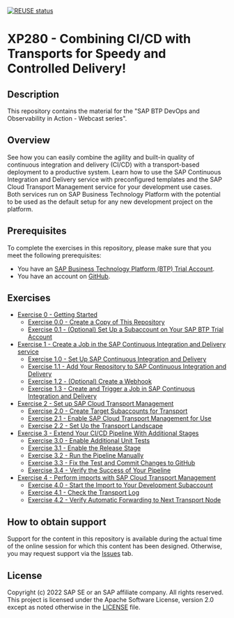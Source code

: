 [![REUSE status](https://api.reuse.software/badge/github.com/SAP-samples/teched2022-XP280)](https://api.reuse.software/info/github.com/SAP-samples/teched2022-XP280)

# XP280 - Combining CI/CD with Transports for Speedy and Controlled Delivery!

## Description

This repository contains the material for the "SAP BTP DevOps and Observability in Action - Webcast series".

## Overview

See how you can easily combine the agility and built-in quality of continuous integration and
delivery (CI/CD) with a transport-based deployment to a productive system. Learn how to use the SAP
Continuous Integration and Delivery service with preconfigured templates and the SAP Cloud Transport
Management service for your development use cases. Both services run on SAP Business Technology
Platform with the potential to be used as the default setup for any new development project on the
platform.

## Prerequisites

To complete the exercises in this repository, please make sure that you meet the following prerequisites:

* You have an [SAP Business Technology Platform (BTP) Trial Account](https://developers.sap.com/tutorials/hcp-create-trial-account.html).
* You have an account on [GitHub](https://github.com/signup).

## Exercises

- [Exercise 0 - Getting Started](exercises/ex0#exercise-0---getting-started)
    - [Exercise 0.0 - Create a Copy of This Repository](exercises/ex0#exercise-00---create-a-copy-of-this-repository)
    - [Exercise 0.1 - (Optional) Set Up a Subaccount on Your SAP BTP Trial Account](exercises/ex0#exercise-01---optional-set-up-a-subaccount-on-your-sap-btp-trial-account)
- [Exercise 1 - Create a Job in the SAP Continuous Integration and Delivery service](exercises/ex1#exercise-1---create-a-job-in-the-sap-continuous-integration-and-delivery-service)
    - [Exercise 1.0 - Set Up SAP Continuous Integration and Delivery](exercises/ex1#exercise-10---set-up-sap-continuous-integration-and-delivery)
    - [Exercise 1.1 - Add Your Repository to SAP Continuous Integration and Delivery](exercises/ex1#exercise-11-add-your-repository-to-sap-continuous-integration-and-delivery)
    - [Exercise 1.2 - (Optional) Create a Webhook](exercises/ex1#exercise-12-optional-create-a-webhook)
    - [Exercise 1.3 - Create and Trigger a Job in SAP Continuous Integration and Delivery](exercises/ex1#exercise-13-create-and-trigger-a-job-in-sap-continuous-integration-and-delivery)
- [Exercise 2 - Set up SAP Cloud Transport Management](exercises/ex2#exercise-2---set-up-sap-cloud-transport-management)
    - [Exercise 2.0 - Create Target Subaccounts for Transport](exercises/ex2#exercise-20---create-target-subaccounts-for-transport)
    - [Exercise 2.1 - Enable SAP Cloud Transport Management for Use](exercises/ex2#exercise-21---enable-sap-cloud-transport-management-for-use)
    - [Exercise 2.2 - Set Up the Transport Landscape](exercises/ex2#exercise-22---set-up-the-transport-landscape)
- [Exercise 3 - Extend Your CI/CD Pipeline With Additional Stages](exercises/ex3#exercise-3---extend-your-cicd-pipeline-with-additional-stages)
    - [Exercise 3.0 - Enable Additional Unit Tests](exercises/ex3#exercise-30---enable-additional-unit-tests)
    - [Exercise 3.1 - Enable the Release Stage](exercises/ex3#exercise-31---enable-the-release-stage)
    - [Exercise 3.2 - Run the Pipeline Manually](exercises/ex3#exercise-32---run-the-pipeline-manually)
    - [Exercise 3.3 - Fix the Test and Commit Changes to GitHub](exercises/ex3#exercise-33---fix-the-test-and-commit-changes-to-github)
    - [Exercise 3.4 - Verify the Success of Your Pipeline](exercises/ex3#exercise-34---verify-the-success-of-your-pipeline)
- [Exercise 4 - Perform imports with SAP Cloud Transport Management](exercises/ex4#exercise-4---perform-imports-with-sap-cloud-transport-management)
    - [Exercise 4.0 - Start the Import to Your Development Subaccount](exercises/ex4#exercise-40---start-import-into-development-subaccount)
    - [Exercise 4.1 - Check the Transport Log](exercises/ex4#exercise-41---check-the-transport-log)
    - [Exercise 4.2 - Verify Automatic Forwarding to Next Transport Node](exercises/ex4#exercise-42---verify-automatic-forwarding-to-next-transport-node)

## How to obtain support

Support for the content in this repository is available during the actual time of the online session for which this content has been designed. Otherwise, you may request support via the [Issues](../../issues) tab.

## License
Copyright (c) 2022 SAP SE or an SAP affiliate company. All rights reserved. This project is licensed under the Apache Software License, version 2.0 except as noted otherwise in the [LICENSE](LICENSES/Apache-2.0.txt) file.
